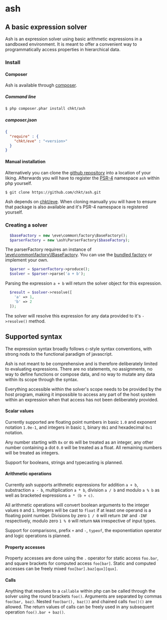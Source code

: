 # ash
## A basic expression solver

Ash is an expression solver using basic arithmetic expressions in a sandboxed environment.
It is meant to offer a convenient way to programmatically access properties in hierarchical data.

### Install
#### Composer

Ash is available through [composer](https://getcomposer.org/).

##### Command line

```bash
$ php composer.phar install chkt/ash
``` 

##### composer.json

```json
{
  "require" : {
    "chkt/eve" : "<version>"
  }
}
```

#### Manual installation

Alternatively you can clone the [github repository](https://github.com/chkt/ash) into a location of your liking.
Afterwards you will have to register the [PSR-4](https://www.php-fig.org/psr/psr-4/) namespace `ash`
within php yourself.

```bash
$ git clone https://github.com/chkt/ash.git
``` 

Ash depends on [chkt/eve](https://github.com/chkt/eve). 
When cloning manually you will have to ensure that package is also available 
and it's PSR-4 namespace is registered yourself.

### Creating a solver

```php
  $baseFactory = new \eve\common\factory\BaseFactory();
  $parserFactory = new \ash\ParserFactory($baseFactory);
```

The parserFactory requires an instance of [\eve\common\factory\IBaseFactory](https://github.com/chkt/eve/blob/master/source/common/factory/IBaseFactory.php).
You can use the [bundled factory](https://github.com/chkt/eve/blob/master/source/common/factory/BaseFactory.php)
or implement your own.

```php
  $parser = $parserFactory->produce();
  $solver = $parser->parse('a + b');
```

Parsing the expression `a + b` will return the solver object for this expression.

```php
  $result = $solver->resolve([ 
    'a' => 1,
    'b' => 2 
  ]);
```

The solver will resolve this expression for any data provided to it's `->resolve()` method.

## Supported syntax

The expression syntax broadly follows c-style syntax conventions, with strong nods to the
functional paradigm of javascript.

Ash is not meant to be comprehensive and is therefore deliberately limited to evaluating expressions. 
There are no statements, no assignments, no way to define functions or compose data, 
and no way to mutate any data within its scope through the syntax.

Everything accessible within the solver's scope needs to be provided by the host program,
making it impossible to access any part of the host system within an expression 
when that access has not been deliberately provided.

#### Scalar values

Currently supported are floating point numbers in basic `1.0` and exponent notation `1.0e-1`, 
and integers in basic `1`, binary `0b1` and hexadecimal `0x1` notation.

Any number starting with `0x` or `0b` will be treated as an integer, 
any other number containing a dot `0.0` will be treated as a float.
All remaining numbers will be treated as integers.

Support for booleans, strings and typecasting is planned. 

#### Arithmetic operations

Currently ash supports arithmetic expressions for addition `a + b`,
substraction `a - b`, multiplication `a * b`, division `a / b` and
modulo `a % b` as well as bracketed expressions `a * (b + c)`.

All arithmetic operations will convert boolean arguments to the integer values `0` and `1`.
Integers will be cast to `float` if at least one operand is a floating point number.
Divisions by zero `1 / 0` will return `INF` and `-INF` respectively,
modulo zero `1 % 0` will return `NAN` irrespective of input types.

Support for comparisons, prefix `+` and `-`, `typeof`, the exponentiation operator
and logic operations is planned. 

#### Property accesses

Property accesses are done using the `.` operator for static access `foo.bar`, and
square brackets for computed access `foo[bar]`.
Static and computed accesses can be freely mixed `foo[bar].baz[qux][qux]`.

#### Calls

Anything that resolves to a `callable` within php can be called through the solver
using the round brackets `foo()`.
Arguments are separated by commas `foo(bar, baz)`.
Nested `foo(bar(), baz())` and chained calls `foo()()` are allowed.
The return values of calls can be freely used in any subsequent operation `foo().bar + baz()`. 
